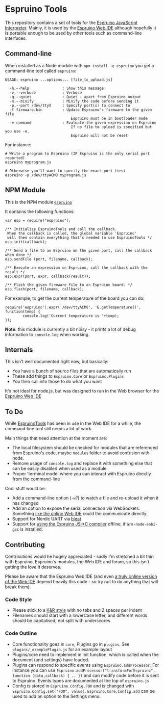 Espruino Tools
=============

This repository contains a set of tools for the [Espruino JavaScript Interpreter](http://www.espruino.com). Mainly, it is used by the [Espruino Web IDE](http://www.github.com/espruino/EspruinoWebIDE) although hopefully it is portable enough to be used by other tools such as command-line interfaces.

Command-line
------------

When installed as a Node module with `npm install -g espruino` you get a command-line tool called `espruino`:

```
USAGE: espruino ...options... [file_to_upload.js]

  -h,--help               : Show this message
  -v,--verbose            : Verbose
  -q,--quiet              : Quiet - apart from Espruino output
  -m,--minify             : Minify the code before sending it
  -p,--port /dev/ttyX     : Specify port(s) to connect to
  -f firmware.bin         : Update Espruino's firmware to the given file
                              Espruino must be in bootloader mode
  -e command              : Evaluate the given expression on Espruino
                              If no file to upload is specified but you use -e,
                              Espruino will not be reset
```

For instance:

```
# Write a program to Espruino (IF Espruino is the only serial port reported)
espruino myprogram.js

# Otherwise you'll want to specify the exact port first
espruino -p /dev/ttyACM0 myprogram.js
```


NPM Module
----------

This is the NPM module [`espruino`](https://www.npmjs.com/package/espruino)

It contains the following functions:

```
var esp = require("espruino");

/** Initialise EspruinoTools and call the callback.
 When the callback is called, the global variable 'Espruino'
 will then contain everything that's needed to use EspruinoTools */
esp.init(callback);

/** Send a file to an Espruino on the given port, call the callback when done */
esp.sendFile (port, filename, callback);

/** Execute an expression on Espruino, call the callback with the result */
esp.expr(port, expr, callback(result));

/** Flash the given firmware file to an Espruino board. */
esp.flash(port, filename, callback);
```

For example, to get the current temperature of the board you can do:

```
require('espruino').expr('/dev/ttyACM0', 'E.getTemperature()', function(temp) {
        console.log('Current temperature is '+temp); 
});
```

**Note:** this module is currently a bit noisy - it prints a lot of debug
information to `console.log` when working.

Internals
---------

This isn't well documented right now, but basically:

* You have a bunch of source files that are automatically run
* These add things to `Espruino.Core` or `Espruino.Plugins`
* You then call into those to do what you want

It's not ideal for node.js, but was designed to run in the Web browser for the [Espruino Web IDE](http://www.github.com/espruino/EspruinoWebIDE)


To Do
-----

While [EspruinoTools](http://www.github.com/espruino/EspruinoTools) has been in use in the Web IDE for a while, the command-line tool still needs a lot of work.

Main things that need attention at the moment are:

* The local filesystem should be checked for modules that are referenced from Espruino's code, maybe `modules` folder to avoid confusion with node.
* Remove usage of `console.log` and replace it with something else that can be easily disabled when used as a module
* Proper 'terminal mode' where you can interact with Espruino directly from the command-line

Cool stuff would be:

* Add a command-line option (`-w`?) to watch a file and re-upload it when it has changed
* Add an option to expose the serial connection via WebSockets. Something [like the online Web IDE](http://espruino.github.io/EspruinoWebIDE/) could the communicate directly.
* Support for Nordic UART via [bleat](https://www.npmjs.com/package/bleat)
* Support for [using the Espruino JS->C compiler](https://github.com/gfwilliams/EspruinoCompiler) offline, if `arm-node-eabi-gcc` is installed.


Contributing
------------

Contributions would he hugely appreciated - sadly I'm stretched a bit thin with Espruino, Espruino's modules, the Web IDE and forum, so this isn't getting the love it deserves.

Please be aware that the Espruino Web IDE (and even [a truly online version of the Web IDE](http://espruino.github.io/EspruinoWebIDE/) depend heavily this code - so try not to do anything that will break them).

### Code Style

 * Please stick to a [K&R style](http://en.wikipedia.org/wiki/1_true_brace_style#K.26R_style) with no tabs and 2 spaces per indent
 * Filenames should start with a lowerCase letter, and different words should be capitalised, not split with underscores
 
### Code Outline

 * Core functionality goes in `core`, Plugins go in `plugins`. See `plugins/_examplePlugin.js` for an example layout
 * Plugins/core need to implement in init function, which is called when the document (and settings) have loaded.
 * Plugins can respond to specific events using `Espruino.addProcessor`. For instance you can use `Espruino.addProcessor("transformForEspruino", function (data,callback) { .. })` and can modify code before it is sent to Espruino. Events types are documented at the top of `espruino.js`
 * Config is stored in `Espruino.Config.FOO` and is changed with `Espruino.Config.set("FOO", value)`. `Espruino.Core.Config.add` can be used to add an option to the Settings menu.

